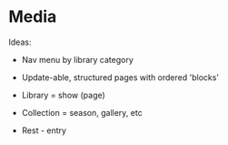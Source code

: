 # Media

Ideas:
- Nav menu by library category
- Update-able, structured pages with ordered 'blocks'

- Library = show (page)
- Collection = season, gallery, etc
- Rest - entry
